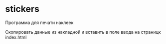 # stickers
Программа для печати наклеек

Скопировать данные из накладной и вставить в поле ввода на страницк index.html
